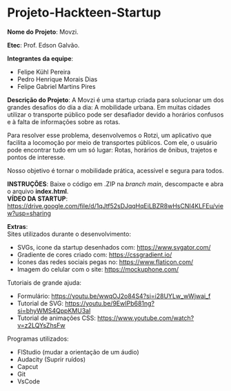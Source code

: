 # Projeto-Hackteen-Startup

<strong>Nome do Projeto</strong>: 
Movzi.

<strong>Etec</strong>: 
Prof. Edson Galvão.

<strong>Integrantes da equipe</strong>:
  - Felipe Kühl Pereira
  - Pedro Henrique Morais Dias
  - Felipe Gabriel Martins Pires

<strong>Descrição do Projeto</strong>:
  A Movzi é uma startup criada para solucionar um dos grandes desafios do dia a dia: A mobilidade urbana.
  Em muitas cidades utilizar o transporte público pode ser desafiador devido a horários confusos e à falta de informações sobre as rotas.

  Para resolver esse problema, desenvolvemos o Rotzi, um aplicativo que facilita a locomoção por meio de transportes públicos.
  Com ele, o usuário pode encontrar tudo em um só lugar: Rotas, horários de ônibus, trajetos e pontos de interesse.

  Nosso objetivo é tornar o mobilidade prática, acessível e segura para todos.

<strong>INSTRUÇÕES</strong>: Baixe o código em .ZIP na <i>branch main</i>, descompacte e abra o arquivo <strong>index.html</strong>.
<br>
<strong>VÍDEO DA STARTUP</strong>: https://drive.google.com/file/d/1qJtf52sDJqqHqEiLBZR8wHsCNI4KLFEu/view?usp=sharing

<strong>Extras</strong>:<br>
  Sites utilizados durante o desenvolvimento:
  - SVGs, icone da startup desenhados com: https://www.svgator.com/
  - Gradiente de cores criado com: https://cssgradient.io/
  - Ícones das redes sociais pegas no: https://www.flaticon.com/
  - Imagem do celular com o site: https://mockuphone.com/

  Tutoriais de grande ajuda:
  - Formulário: https://youtu.be/wwqOJ2o84S4?si=i28UYLw_wWjwai_f
  - Tutorial de SVG: https://youtu.be/9EwIPb681ng?si=bhyWMS4QppKMU3al
  - Tutorial de animações CSS: https://www.youtube.com/watch?v=z2LQYsZhsFw

  Programas utilizados:
  - FlStudio (mudar a orientação de um áudio)
  - Audacity (Suprir ruídos)
  - Capcut
  - Git
  - VsCode

